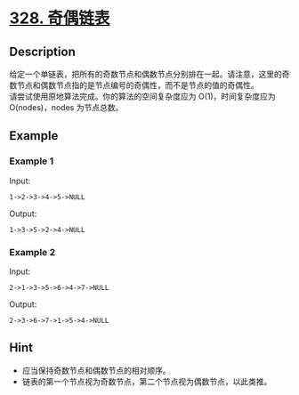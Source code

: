 # [328. 奇偶链表](https://leetcode-cn.com/problems/odd-even-linked-list/)
## Description
给定一个单链表，把所有的奇数节点和偶数节点分别排在一起。请注意，这里的奇数节点和偶数节点指的是节点编号的奇偶性，而不是节点的值的奇偶性。  
请尝试使用原地算法完成。你的算法的空间复杂度应为 O(1)，时间复杂度应为 O(nodes)，nodes 为节点总数。  
## Example
### Example 1
Input:  
```
1->2->3->4->5->NULL
```
Output:
```
1->3->5->2->4->NULL
```
### Example 2
Input:  
```
2->1->3->5->6->4->7->NULL 
```
Output:
```
2->3->6->7->1->5->4->NULL
```
## Hint
- 应当保持奇数节点和偶数节点的相对顺序。
- 链表的第一个节点视为奇数节点，第二个节点视为偶数节点，以此类推。

